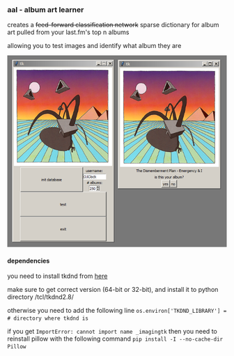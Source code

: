### aal - album art learner

creates a ~~feed-forward classification network~~ sparse dictionary for album art pulled from your last.fm's top n albums

allowing you to test images and identify what album they are

![here's a preview](https://raw.githubusercontent.com/pussinboot/aal/master/preview.png)

#### dependencies

you need to install tkdnd from [here](http://www.sourceforge.net/projects/tkdnd/)

make sure to get correct version (64-bit or 32-bit), and install it to python directory /tcl/tkdnd2.8/

otherwise you need to add the following line `os.environ['TKDND_LIBRARY'] = # directory where tkdnd is`

if you get `ImportError: cannot import name _imagingtk` then you need to reinstall pillow with the following command `pip install -I --no-cache-dir Pillow`